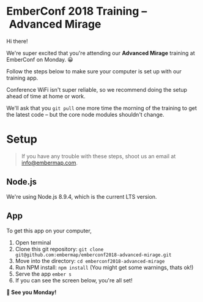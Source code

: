 # EmberConf 2018 Training – Advanced Mirage

Hi there!

We're super excited that you're attending our **Advanced Mirage** training at EmberConf on Monday. 😀

Follow the steps below to make sure your computer is set up with our training app.

Conference WiFi isn't super reliable, so we recommend doing the setup ahead of time at home or work.

We'll ask that you `git pull` one more time the morning of the training to get the latest code – but the core node modules shouldn't change.

# Setup

> If you have any trouble with these steps, shoot us an email at [info@embermap.com](mailto:info@embermap.com).

## Node.js

We're using Node.js 8.9.4, which is the current LTS version.

## App

To get this app on your computer,

1. Open terminal
2. Clone this git repository: `git clone git@github.com:embermap/emberconf2018-advanced-mirage.git`
3. Move into the directory: `cd emberconf2018-advanced-mirage`
4. Run NPM install: `npm install` (You might get some warnings, thats ok!)
5. Serve the app `ember s`
6. If you can see the screen below, you're all set!

**🎉 See you Monday!**
